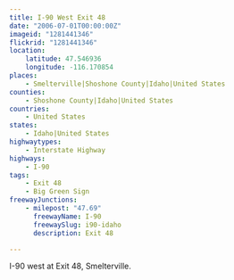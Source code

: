 ```yaml
---
title: I-90 West Exit 48
date: "2006-07-01T00:00:00Z"
imageid: "1281441346"
flickrid: "1281441346"
location:
    latitude: 47.546936
    longitude: -116.170854
places:
    - Smelterville|Shoshone County|Idaho|United States
counties:
    - Shoshone County|Idaho|United States
countries:
    - United States
states:
    - Idaho|United States
highwaytypes:
    - Interstate Highway
highways:
    - I-90
tags:
    - Exit 48
    - Big Green Sign
freewayJunctions:
    - milepost: "47.69"
      freewayName: I-90
      freewaySlug: i90-idaho
      description: Exit 48

---
```

I-90 west at Exit 48, Smelterville.